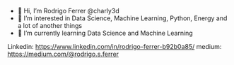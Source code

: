 - 👋 Hi, I’m Rodrigo Ferrer @charly3d
- 👀 I’m interested in Data Science, Machine Learning, Python, Energy and a lot of another things
- 🌱 I’m currently learning Data Science and Machine Learning

Linkedin: https://www.linkedin.com/in/rodrigo-ferrer-b92b0a85/
medium: https://medium.com/@rodrigo.s.ferrer
<!---
charly3d/charly3d is a ✨ special ✨ repository because its `README.md` (this file) appears on your GitHub profile.
You can click the Preview link to take a look at your changes.
--->
